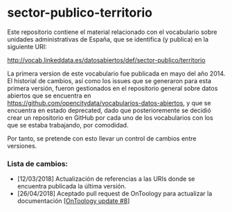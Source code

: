 # sector-publico-territorio
Este repositorio contiene el material relacionado con el vocabulario sobre unidades administrativas de España, que se identifica (y publica) en la siguiente URI: 

http://vocab.linkeddata.es/datosabiertos/def/sector-publico/territorio

La primera version de este vocabulario fue publicada en mayo del año 2014. El historial de cambios, así como los issues que se generaron para esta primera versión, fueron gestionados en el repositorio general sobre datos abiertos que se encuentra en https://github.com/opencitydata/vocabularios-datos-abiertos, y que se encuentra en estado deprecated, dado que posterioremente se decidió crear un repositorio en GitHub por cada uno de los vocabularios con los que se estaba trabajando, por comodidad.

Por tanto, se pretende con esto llevar un control de cambios entre versiones.

### Lista de cambios:
* [12/03/2018] Actualización de referencias a las URIs donde se encuentra publicada la última versión.
* [26/04/2018] Aceptado pull request de OnToology para actualizar la documentación [[OnToology update #8](https://github.com/opencitydata/sector-publico-territorio/pull/8)]
